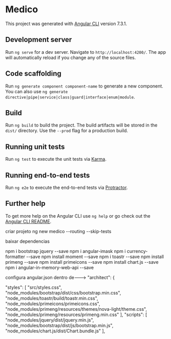 # Medico

This project was generated with [Angular CLI](https://github.com/angular/angular-cli) version 7.3.1.

## Development server

Run `ng serve` for a dev server. Navigate to `http://localhost:4200/`. The app will automatically reload if you change any of the source files.

## Code scaffolding

Run `ng generate component component-name` to generate a new component. You can also use `ng generate directive|pipe|service|class|guard|interface|enum|module`.

## Build

Run `ng build` to build the project. The build artifacts will be stored in the `dist/` directory. Use the `--prod` flag for a production build.

## Running unit tests

Run `ng test` to execute the unit tests via [Karma](https://karma-runner.github.io).

## Running end-to-end tests

Run `ng e2e` to execute the end-to-end tests via [Protractor](http://www.protractortest.org/).

## Further help

To get more help on the Angular CLI use `ng help` or go check out the [Angular CLI README](https://github.com/angular/angular-cli/blob/master/README.md).

criar projeto
ng new medico --routing --skip-tests

baixar dependencias

npm i bootstrap jquery --save
npm i angular-imask
npm i currency-formatter --save
npm install moment --save
npm i toastr --save
npm install primeng --save
npm install primeicons --save
npm install chart.js --save
npm i angular-in-memory-web-api --save



configura angular.json
dentro de---> "architect": { 

"styles": [
              "src/styles.css",
              "node_modules/bootstrap/dist/css/bootstrap.min.css",
              "node_modules/toastr/build/toastr.min.css",
              "node_modules/primeicons/primeicons.css",
              "node_modules/primeng/resources/themes/nova-light/theme.css",
              "node_modules/primeng/resources/primeng.min.css"
            ],
            "scripts": [
              "node_modules/jquery/dist/jquery.min.js",
              "node_modules/bootstrap/dist/js/bootstrap.min.js",
              "node_modules/chart.js/dist/Chart.bundle.js"
            ],
